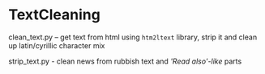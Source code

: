 # TextCleaning
 
 clean_text.py – get text from html using `htm2ltext` library, strip it and clean up latin/cyrillic character mix
 
 strip_text.py - clean news from rubbish text and *'Read also'-like* parts
